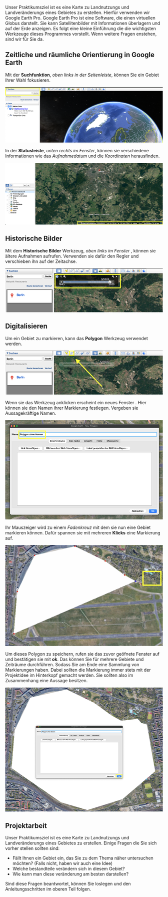 Unser Praktikumsziel ist es eine Karte zu Landnutzungs und Landveränderungs eines Gebietes zu erstellen. Hierfür verwenden wir Google Earth Pro. Google Earth Pro ist eine Software, die einen virtuellen Globus darstellt. Sie kann Satellitenbilder mit Informationen überlagern und auf der Erde anzeigen. Es folgt eine kleine Einführung die die wichtigsten Werkzeuge dieses Programmes vorstellt. Wenn weitere Fragen enstehen, sind wir für Sie da.

## Zeitliche und räumliche Orientierung in Google Earth

Mit der **Suchfunktion**, *oben links in der Seitenleiste*, können Sie ein Gebiet Ihrer Wahl fokusieren.

![](assets/1.png)

In der **Statusleiste**, *unten rechts im Fenster*, können sie verschiedene Informationen wie das *Aufnahmedatum* und die *Koordinaten* herausfinden.

![](assets/2.png)

## Historische Bilder

Mit dem **Historische Bilder** Werkzeug, *oben links im Fenster* , können sie ältere Aufnahmen aufrufen. Verwenden sie dafür den Regler und verschieben ihn auf der Zeitachse.

![](assets/4.png)

## Digitalisieren

Um ein Gebiet zu markieren, kann das **Polygon** Werkzeug verwendet werden.

![](assets/5.png)

Wenn sie das Werkzeug anklicken erscheint ein neues Fenster . Hier können sie den Namen ihrer Markierung festlegen. Vergeben sie Aussagekräftige Namen.

![](assets/6.png)

Ihr Mauszeiger wird zu einem *Fadenkreuz* mit dem sie nun eine Gebiet markieren können. Dafür spannen sie mit mehreren **Klicks** eine Markierung auf.

![](assets/7.png)

Um dieses Polygon zu speichern, rufen sie das zuvor geöfnete Fenster auf und bestätigen sie mit **ok**. Das können Sie für mehrere Gebiete und Zeiträume durchführen. Sodass Sie am Ende eine Sammlung von Markierungen haben. Dabei sollten die Markierung immer stets mit der Projektidee im Hinterkopf gemacht werden. Sie sollten also im Zusammenhang eine Aussage besitzen.

![](assets/8.png)

## Projektarbeit

Unser Praktikumsziel ist es eine Karte zu Landnutzungs und Landveränderungs eines Gebietes zu erstellen.  Einige Fragen die Sie sich vorher stellen sollten sind:

- Fällt Ihnen ein Gebiet ein, das Sie zu dem Thema näher untersuchen möchten? (Falls nicht, haben wir auch eine Idee)
- Welche bestandteile verändern sich in diesem Gebiet?
- Wie kann man diese veränderung am besten darstellen?

Sind diese Fragen beantwortet, können Sie loslegen und den Anleitungsschritten im oberen Teil folgen.  
